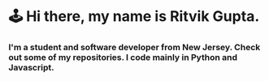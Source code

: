 # 🕹️ Hi there, my name is Ritvik Gupta. 
### I'm a student and software developer from New Jersey. Check out some of my repositories. I code mainly in Python and Javascript.

<!--
**ritzthecracker/ritzthecracker** is a ✨ _special_ ✨ repository because its `README.md` (this file) appears on your GitHub profile.

Here are some ideas to get you started:

- 🔭 I’m currently working on ...
- 🌱 I’m currently learning ...
- 👯 I’m looking to collaborate on ...
- 🤔 I’m looking for help with ...
- 💬 Ask me about ...
- 📫 How to reach me: ...
- 😄 Pronouns: ...
- ⚡ Fun fact: ...
-->
